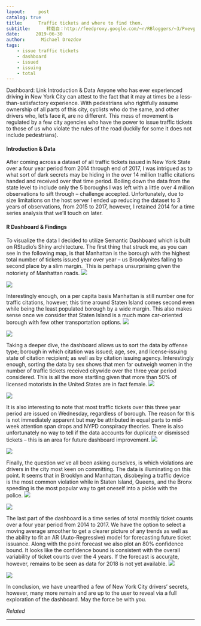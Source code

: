 ```yaml
---
layout:     post
catalog: true
title:      Traffic tickets and where to find them.
subtitle:      转载自：http://feedproxy.google.com/~r/RBloggers/~3/PxevgRJdwI8/
date:      2019-06-30
author:      Michael Drozdov
tags:
    - issue traffic tickets
    - dashboard
    - issued
    - issuing
    - total
---
```






Dashboard: Link
Introduction & Data
Anyone who has ever experienced driving in New York City can attest to the fact that it may at times be a less-than-satisfactory experience. With pedestrians who rightfully assume ownership of all parts of this city, cyclists who do the same, and other drivers who, let’s face it, are no different. This mess of movement is regulated by a few city agencies who have the power to issue traffic tickets to those of us who violate the rules of the road (luckily for some it does not include pedestrians).

#### Introduction & Data

After coming across a dataset of all traffic tickets issued in New York State over a four year period from 2014 through end of 2017, I was intrigued as to what sort of dark secrets may be hiding in the over 14 million traffic citations handed and received over that time period. Boiling down the data from the state level to include only the 5 boroughs I was left with a little over 4 million observations to sift through – challenge accepted. Unfortunately, due to size limitations on the host server I ended up reducing the dataset to 3 years of observations, from 2015 to 2017, however, I retained 2014 for a time series analysis that we’ll touch on later.

#### R Dashboard & Findings

To visualize the data I decided to utilize Semantic Dashboard which is built on RStudio’s Shiny architecture. The first thing that struck me, as you can see in the following map, is that Manhattan is the borough with the highest total number of tickets issued year over year – us Brooklynites falling to second place by a slim margin.  This is perhaps unsurprising given the notoriety of Manhattan roads.
![](https://i1.wp.com/nycdatascience.com/blog/wp-content/uploads/2019/06/image-1-1024x766.png?resize=456%2C341&is-pending-load=1#038;ssl=1)

![](https://i1.wp.com/nycdatascience.com/blog/wp-content/uploads/2019/06/image-1-1024x766.png?resize=456%2C341&ssl=1)


Interestingly enough, on a per capita basis Manhattan is still number one for traffic citations, however, this time around Staten Island comes second even while being the least populated borough by a wide margin. This also makes sense once we consider that Staten Island is a much more car-oriented borough with few other transportation options.
![](https://i1.wp.com/nycdatascience.com/blog/wp-content/uploads/2019/06/Untitled-1-1024x901.jpg?w=450&is-pending-load=1#038;ssl=1)

![](https://i1.wp.com/nycdatascience.com/blog/wp-content/uploads/2019/06/Untitled-1-1024x901.jpg?w=450&ssl=1)


Taking a deeper dive, the dashboard allows us to sort the data by offense type; borough in which citation was issued; age, sex, and license-issuing state of citation recipient; as well as by citation issuing agency. Interestingly enough, sorting the data by sex shows that men far outweigh women in the number of traffic tickets received citywide over the three year period considered. This is all the more startling given that more than 50% of licensed motorists in the United States are in fact female.
![](https://i0.wp.com/nycdatascience.com/blog/wp-content/uploads/2019/06/newplot.png?w=456&is-pending-load=1#038;ssl=1)

![](https://i0.wp.com/nycdatascience.com/blog/wp-content/uploads/2019/06/newplot.png?w=456&ssl=1)


It is also interesting to note that most traffic tickets over this three year period are issued on Wednesday, regardless of borough. The reason for this is not immediately apparent but may be attributed in equal parts to mid-week attention span drops and NYPD conspiracy theories. There is also unfortunately no way to tell if the data accounts for duplicate or dismissed tickets – this is an area for future dashboard improvement.
![](https://i1.wp.com/nycdatascience.com/blog/wp-content/uploads/2019/06/newplot-1.png?w=450&is-pending-load=1#038;ssl=1)

![](https://i1.wp.com/nycdatascience.com/blog/wp-content/uploads/2019/06/newplot-1.png?w=450&ssl=1)


Finally, the question we’ve all been asking ourselves, is which violations are drivers in the city most keen on committing. The data is illuminating on this point. It seems that in Brooklyn and Manhattan, disobeying a traffic device is the most common violation while in Staten Island, Queens, and the Bronx speeding is the most popular way to get oneself into a pickle with the police.
![](https://i0.wp.com/nycdatascience.com/blog/wp-content/uploads/2019/06/newplot-3.png?w=450&is-pending-load=1#038;ssl=1)

![](https://i0.wp.com/nycdatascience.com/blog/wp-content/uploads/2019/06/newplot-3.png?w=450&ssl=1)


The last part of the dashboard is a time series of total monthly ticket counts over a four year period from 2014 to 2017. We have the option to select a moving average smoother to get a clearer picture of any trends as well as the ability to fit an AR (Auto-Regressive) model for forecasting future ticket issuance. Along with the point forecast we also plot an 80% confidence bound. It looks like the confidence bound is consistent with the overall variability of ticket counts over the 4 years. If the forecast is accurate, however, remains to be seen as data for 2018 is not yet available.
![](https://i2.wp.com/nycdatascience.com/blog/wp-content/uploads/2019/06/newplot-4.png?w=456&is-pending-load=1#038;ssl=1)

![](https://i2.wp.com/nycdatascience.com/blog/wp-content/uploads/2019/06/newplot-4.png?w=456&ssl=1)


In conclusion, we have unearthed a few of New York City drivers’ secrets, however, many more remain and are up to the user to reveal via a full exploration of the dashboard. May the force be with you.


*Related*







---
